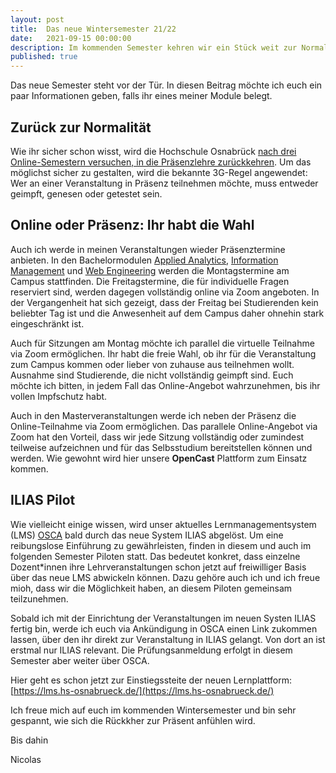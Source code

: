 ```yaml
---
layout: post
title:  Das neue Wintersemester 21/22
date:   2021-09-15 00:00:00
description: Im kommenden Semester kehren wir ein Stück weit zur Normalität zurück. Aber was ist überhaupt "normal"?
published: true
---
```


Das neue Semester steht vor der Tür. In diesen Beitrag möchte ich euch ein paar Informationen geben, falls ihr eines meiner Module belegt. 

## Zurück zur Normalität

Wie ihr sicher schon wisst, wird die Hochschule Osnabrück [nach drei Online-Semestern versuchen, in die Präsenzlehre zurückkehren](https://www.hs-osnabrueck.de/corona/). Um das möglichst sicher zu gestalten, wird die bekannte 3G-Regel angewendet: Wer an einer Veranstaltung in Präsenz teilnehmen möchte, muss entweder geimpft, genesen oder getestet sein.

## Online oder Präsenz: Ihr habt die Wahl

Auch ich werde in meinen Veranstaltungen wieder Präsenztermine anbieten. In den Bachelormodulen [Applied Analytics](https://www.hs-osnabrueck.de/module/44b0586/), [Information Management](https://www.hs-osnabrueck.de/module/44b0578/) und [Web Engineering](https://www.hs-osnabrueck.de/module/44b0585/) werden die Montagstermine am Campus stattfinden. Die Freitagstermine, die für individuelle Fragen reserviert sind, werden dagegen vollständig online via Zoom angeboten. In der Vergangenheit hat sich gezeigt, dass der Freitag bei Studierenden kein beliebter Tag ist und die Anwesenheit auf dem Campus daher ohnehin stark eingeschränkt ist. 

Auch für Sitzungen am Montag möchte ich parallel die virtuelle Teilnahme via Zoom ermöglichen. Ihr habt die freie Wahl, ob ihr für die Veranstaltung zum Campus kommen oder lieber von zuhause aus teilnehmen wollt. Ausnahme sind Studierende, die nicht vollständig geimpft sind. Euch möchte ich bitten, in jedem Fall das Online-Angebot wahrzunehmen, bis ihr vollen Impfschutz habt.

Auch in den Masterveranstaltungen werde ich neben der Präsenz die Online-Teilnahme via Zoom ermöglichen. Das parallele Online-Angebot via Zoom hat den Vorteil, dass wir jede Sitzung vollständig oder zumindest teilweise aufzeichnen und für das Selbsstudium bereitstellen können und werden. Wie gewohnt wird hier unsere **OpenCast** Plattform zum Einsatz kommen.

## ILIAS Pilot

Wie vielleicht einige wissen, wird unser aktuelles Lernmanagementsystem (LMS) [OSCA](http://osca.hs-osnabrueck.de/) bald durch das neue System ILIAS abgelöst. Um eine reibungslose Einführung zu gewährleisten, finden in diesem und auch im folgenden Semester Piloten statt. Das bedeutet konkret, dass einzelne Dozent*innen ihre Lehrveranstaltungen schon jetzt auf freiwilliger Basis über das neue LMS abwickeln können. Dazu gehöre auch ich und ich freue mioh, dass wir die Möglichkeit haben, an diesem Piloten gemeinsam teilzunehmen.

Sobald ich mit der Einrichtung der Veranstaltungen im neuen Systen ILIAS fertig bin, werde ich euch via Ankündigung in OSCA einen Link zukommen lassen, über den ihr direkt zur Veranstaltung in ILIAS gelangt. Von dort an ist erstmal nur ILIAS relevant. Die Prüfungsanmeldung erfolgt in diesem Semester aber weiter über OSCA.

Hier geht es schon jetzt zur Einstiegssteite der neuen Lernplattform: [https://lms.hs-osnabrueck.de/](https://lms.hs-osnabrueck.de/)

Ich freue mich auf euch im kommenden Wintersemester und bin sehr gespannt, wie sich die Rückkher zur Präsent anfühlen wird.

Bis dahin

Nicolas